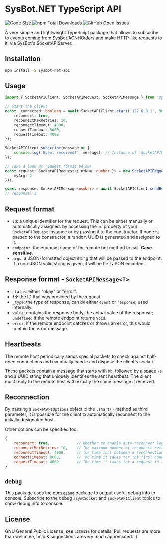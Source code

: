 # SysBot.NET TypeScript API

![Code Size](https://img.shields.io/github/languages/code-size/fehniix/sysbot-net-api)
![npm Total Downloads](https://img.shields.io/npm/dt/sysbot-net-api)
![GitHub Open Issues](https://img.shields.io/github/issues-raw/fehniix/sysbot-net-api)

A very simple and lightweight TypeScript package that allows to subscribe to events coming from SysBot.ACNHOrders and make HTTP-like requests to it, via SysBot's SocketAPIServer.

## Installation

```bash
npm install -S sysbot-net-api
```

## Usage

```typescript
import { SocketAPIClient, SocketAPIRequest, SocketAPIMessage } from 'sysbot-net-api';

// Start the client
const _connected: boolean = await SocketAPIClient.start('127.0.0.1', 9001, {
    reconnect: true,
    reconnectMaxRetries: 10,
    reconnectTimeout: 4000,
    connectTimeout: 8000,
    requestTimeout: 4000
});

SocketAPIClient.subscribe(message => {
    console.log('Event received!', message); // Instance of `SocketAPIMessage`
});

// Take a look at request format below!
const request: SocketAPIRequest<{ myNum: number }> = new SocketAPIRequest<{ myNum: number }>('addOne', JSON.stringify({
    myArg: 2
}));

const response: SocketAPIMessage<number> = await SocketAPIClient.sendRequest<number>(request, 2000);
// response: 3
```

## Request format

- `id`: a unique identifier for the request. This can be either manually or automatically assigned: by accessing the `id` property of your `SocketAPIRequest` instance or by passing it to the constructor. If none is passed to the constructor, a random UUID is generated and assigned to it.
- `endpoint`: the endpoint name of the remote bot method to call. **Case-sensitive**.
- `args`: a JSON-formatted object string that will be passed to the endpoint. If a non-JSON valid string is given, it will be first JSON encoded.

## Response format - `SocketAPIMessage<T>`

- `status`: either "okay" or "error".
- `id`: the ID that was provided by the request.
- `_type`: the type of response, can be either `event` or `response`; used internally.
- `value`: contains the response body, the actual value of the response; `undefined` if the remote endpoint returns `Void`.
- `error`: if the remote endpoint catches or throws an error, this would contain the error message.

## Heartbeats

The remote host periodically sends special packets to check against half-open connections and eventually handle and dispose the client's socket.

These packets contain a message that starts with `hb`, followed by a space `\s` and a UUID string that uniquely identifies the sent heartbeat. The client must reply to the remote host with exactly the same message it received.

## Reconnection

By passing a `SocketAPIOptions` object to the `.start()` method as third parameter, it is possible for the client to automatically reconnect to the initially designated host.

Other options can be specified too:

```javascript
{
    reconnect: true,            // Whether to enable auto-reconnect logic or not.
    reconnectMaxRetries: 10,    // The maximum number of reconnect retries.
    reconnectTimeout: 4000,     // The time that between a reconnection attempt and the next.
    connectTimeout: 8000,       // The time it takes for the first connection (.start()) attempt to be considered timed out.
    requestTimeout: 4000        // The time it takes for a request to the host to be considered timed out.
}
```

## `debug`

This package uses the [npm `debug`](https://github.com/debug-js/debug) package to output useful debug info to console. Subscribe to the debug `asyncSocket` and `socketAPIClient` topics to show debug info to console.

## License

GNU General Public License, see `LICENSE` for details. Pull requests are more than welcome, help & suggestions are very much appreciated. :)
